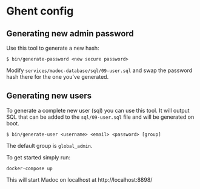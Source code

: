 # Ghent config

## Generating new admin password
Use this tool to generate a new hash:
```
$ bin/generate-password <new secure password>
```

Modify `services/madoc-database/sql/09-user.sql` and swap the password hash there for the one you've generated.

## Generating new users
To generate a complete new user (sql) you can use this tool. It will output SQL that can be added to the `sql/09-user.sql` file and will be generated on boot.
```
$ bin/generate-user <username> <email> <password> [group]
```
The default group is `global_admin`.

To get started simply run:
```
docker-compose up
```

This will start Madoc on localhost at http://localhost:8898/
